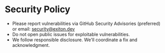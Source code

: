 # Security Policy

- Please report vulnerabilities via GitHub Security Advisories (preferred) or email: security@exiton.dev
- Do not open public issues for exploitable vulnerabilities.
- We follow responsible disclosure. We'll coordinate a fix and acknowledgment.
